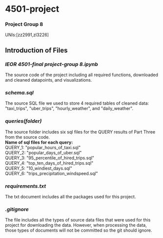 # 4501-project
### Project Group 8   
UNIs:[zz2991,zl3226]
## Introduction of Files
### ***IEOR 4501-final project-group 8.ipynb***  
The source code of the project including all required functions, downloaded and cleaned datapoints, and visualizations.
   
### ***schema.sql***   
The source SQL file we used to store 4 required tables of cleaned data: "taxi_trips", "uber_trips", "hourly_weather", and "daily_weather".

### ***queries(folder)***   
The source folder includes six sql files for the QUERY results of Part Three from the source code.    
__Name of sql files for each query:__      
QUERY_1: "popular_hours_of_taxi.sql"   
QUERY_2: "popular_days_of_uber.sql"   
QUERY_3: "95_percentile_of_hired_trips.sql"   
QUERY_4: "top_ten_days_of_hired_trips.sql"   
QUERY_5: "10_windiest_days.sql"   
QUERY_6: "trips_precipitation_windspeed.sql"   

### ***requirements.txt***   
The txt document includes all the packages used for this project. 


### ***.gitignore***   
The file includes all the types of source data files that were used for this project for downloading the data. However, when processing the data, those types of documents will not be committed so the git should ignore.
